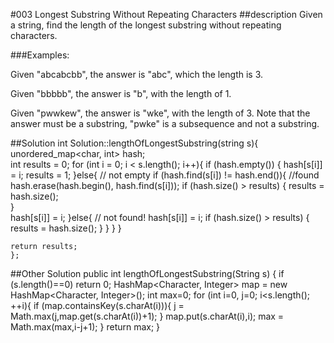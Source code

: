 #003 Longest Substring Without Repeating Characters
##description
Given a string, find the length of the longest substring without repeating characters.

###Examples:

Given "abcabcbb", the answer is "abc", which the length is 3.

Given "bbbbb", the answer is "b", with the length of 1.

Given "pwwkew", the answer is "wke", with the length of 3. Note that the answer must be a substring, "pwke" is a subsequence and not a substring.



##Solution
    int Solution::lengthOfLongestSubstring(string s){	
	unordered_map<char, int> hash;		
	int results = 0;
	for (int i = 0; i < s.length(); i++){
		if (hash.empty()) {
			hash[s[i]] = i;	
			results = 1;
		}else{ // not empty
			if (hash.find(s[i]) != hash.end()){ //found
				hash.erase(hash.begin(), hash.find(s[i]));
				if (hash.size() > results) {
					results = hash.size();					
				}				
				hash[s[i]] = i;
			}else{ // not found!
				hash[s[i]] = i;
				if (hash.size() > results) {
					results = hash.size();
				}
			}
		}
	}


	return results;
    };
##Other Solution
       public int lengthOfLongestSubstring(String s) {
        if (s.length()==0) return 0;
        HashMap<Character, Integer> map = new HashMap<Character, Integer>();
        int max=0;
        for (int i=0, j=0; i<s.length(); ++i){
            if (map.containsKey(s.charAt(i))){
                j = Math.max(j,map.get(s.charAt(i))+1);
            }
            map.put(s.charAt(i),i);
            max = Math.max(max,i-j+1);
        }
        return max;
    }